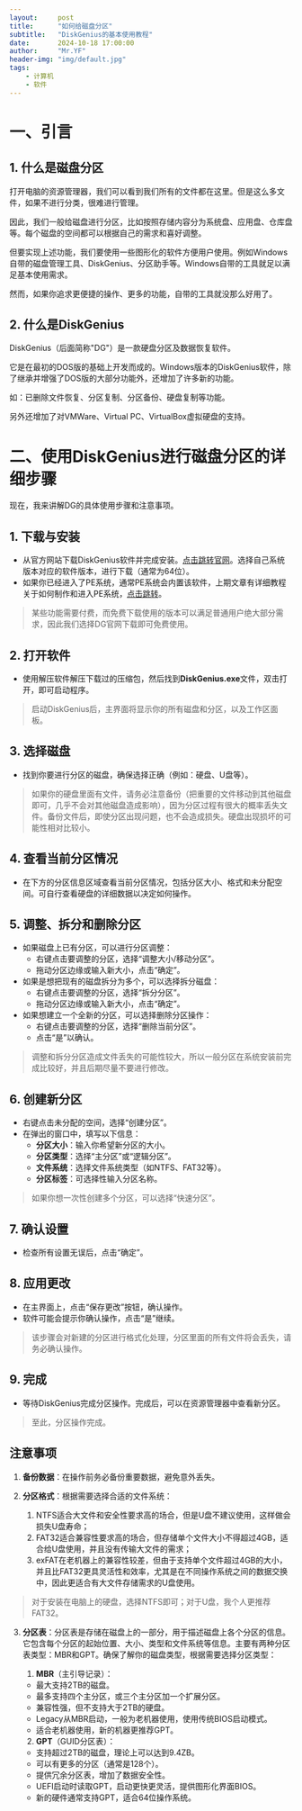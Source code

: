 ```yaml
---
layout:     post
title:      "如何给磁盘分区"
subtitle:   "DiskGenius的基本使用教程"
date:       2024-10-18 17:00:00
author:     "Mr.YF"
header-img: "img/default.jpg"
tags:
    - 计算机
    - 软件
---
```


# 一、引言

## 1. 什么是磁盘分区
打开电脑的资源管理器，我们可以看到我们所有的文件都在这里。但是这么多文件，如果不进行分类，很难进行管理。

因此，我们一般给磁盘进行分区，比如按照存储内容分为系统盘、应用盘、仓库盘等。每个磁盘的空间都可以根据自己的需求和喜好调整。

但要实现上述功能，我们要使用一些图形化的软件方便用户使用。例如Windows自带的磁盘管理工具、DiskGenius、分区助手等。Windows自带的工具就足以满足基本使用需求。

然而，如果你追求更便捷的操作、更多的功能，自带的工具就没那么好用了。

## 2. 什么是DiskGenius
DiskGenius（后面简称"DG"）是一款硬盘分区及数据恢复软件。

它是在最初的DOS版的基础上开发而成的。Windows版本的DiskGenius软件，除了继承并增强了DOS版的大部分功能外，还增加了许多新的功能。

如：已删除文件恢复、分区复制、分区备份、硬盘复制等功能。

另外还增加了对VMWare、Virtual PC、VirtualBox虚拟硬盘的支持。

# 二、使用DiskGenius进行磁盘分区的详细步骤

现在，我来讲解DG的具体使用步骤和注意事项。

## 1. 下载与安装
- 从官方网站下载DiskGenius软件并完成安装。[点击跳转官网](https://www.diskgenius.cn/)。选择自己系统版本对应的软件版本，进行下载（通常为64位）。
- 如果你已经进入了PE系统，通常PE系统会内置该软件，上期文章有详细教程关于如何制作和进入PE系统，[点击跳转](https://my269yf.github.io/2024/10/13/WinInstall/)。

>某些功能需要付费，而免费下载使用的版本可以满足普通用户绝大部分需求，因此我们选择DG官网下载即可免费使用。

## 2. 打开软件
- 使用解压软件解压下载过的压缩包，然后找到**DiskGenius.exe**文件，双击打开，即可启动程序。

>启动DiskGenius后，主界面将显示你的所有磁盘和分区，以及工作区面板。

## 3. 选择磁盘
- 找到你要进行分区的磁盘，确保选择正确（例如：硬盘、U盘等）。

>如果你的硬盘里面有文件，请务必注意备份（把重要的文件移动到其他磁盘即可，几乎不会对其他磁盘造成影响），因为分区过程有很大的概率丢失文件。备份文件后，即使分区出现问题，也不会造成损失。硬盘出现损坏的可能性相对比较小。

## 4. 查看当前分区情况
- 在下方的分区信息区域查看当前分区情况，包括分区大小、格式和未分配空间。可自行查看硬盘的详细数据以决定如何操作。


## 5. 调整、拆分和删除分区
- 如果磁盘上已有分区，可以进行分区调整：
     - 右键点击要调整的分区，选择“调整大小/移动分区”。
     - 拖动分区边缘或输入新大小，点击“确定”。
- 如果是想把现有的磁盘拆分为多个，可以选择拆分磁盘：
     - 右键点击要调整的分区，选择“拆分分区”。
     - 拖动分区边缘或输入新大小，点击“确定”。
- 如果想建立一个全新的分区，可以选择删除分区操作：
     - 右键点击要调整的分区，选择“删除当前分区”。
     - 点击“是”以确认。

>调整和拆分分区造成文件丢失的可能性较大，所以一般分区在系统安装前完成比较好，并且后期尽量不要进行修改。

## 6. 创建新分区
   - 右键点击未分配的空间，选择“创建分区”。
   - 在弹出的窗口中，填写以下信息：
     - **分区大小**：输入你希望新分区的大小。
     - **分区类型**：选择“主分区”或“逻辑分区”。
     - **文件系统**：选择文件系统类型（如NTFS、FAT32等）。
     - **分区标签**：可选择性输入分区名称。

>如果你想一次性创建多个分区，可以选择“快速分区”。

## 7. 确认设置
   - 检查所有设置无误后，点击“确定”。

## 8. 应用更改
   - 在主界面上，点击“保存更改”按钮，确认操作。
   - 软件可能会提示你确认操作，点击“是”继续。

>该步骤会对新建的分区进行格式化处理，分区里面的所有文件将会丢失，请务必确认操作。

## 9. 完成
   - 等待DiskGenius完成分区操作。完成后，可以在资源管理器中查看新分区。

>至此，分区操作完成。

## 注意事项

1. **备份数据**：在操作前务必备份重要数据，避免意外丢失。

2. **分区格式**：根据需要选择合适的文件系统：
   1. NTFS适合大文件和安全性要求高的场合，但是U盘不建议使用，这样做会损失U盘寿命；
   2. FAT32适合兼容性要求高的场合，但存储单个文件大小不得超过4GB，适合给U盘使用，并且没有传输大文件的需求；
   3. exFAT在老机器上的兼容性较差，但由于支持单个文件超过4GB的大小，并且比FAT32更具灵活性和效率，尤其是在不同操作系统之间的数据交换中，因此更适合有大文件存储需求的U盘使用。

>对于安装在电脑上的硬盘，选择NTFS即可；对于U盘，我个人更推荐FAT32。

3. **分区表**：分区表是存储在磁盘上的一部分，用于描述磁盘上各个分区的信息。它包含每个分区的起始位置、大小、类型和文件系统等信息。主要有两种分区表类型：MBR和GPT。确保了解你的磁盘类型，根据需要选择分区类型：
   
   1. **MBR**（主引导记录）：
   - 最大支持2TB的磁盘。
   - 最多支持四个主分区，或三个主分区加一个扩展分区。
   - 兼容性强，但不支持大于2TB的硬盘。
   - Legacy从MBR启动，一般为老机器使用，使用传统BIOS启动模式。
   - 适合老机器使用，新的机器更推荐GPT。
  
   2. **GPT**（GUID分区表）： 
   - 支持超过2TB的磁盘，理论上可以达到9.4ZB。
   - 可以有更多的分区（通常是128个）。
   - 提供冗余分区表，增加了数据安全性。
   - UEFI启动时读取GPT，启动更快更灵活，提供图形化界面BIOS。
   - 新的硬件通常支持GPT，适合64位操作系统。
